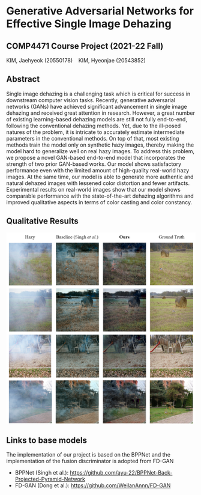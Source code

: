 # Generative Adversarial Networks for Effective Single Image Dehazing

## COMP4471 Course Project (2021-22 Fall)
KIM, Jaehyeok (20550178)&nbsp;&nbsp;&nbsp;&nbsp;KIM, Hyeonjae (20543852)

## Abstract
Single image dehazing is a challenging task which is critical for success in downstream computer vision tasks. Recently, generative adversarial networks (GANs) have achieved significant advancement in single image dehazing and received great attention in research. However, a great number of existing learning-based dehazing models are still not fully end-to-end, following the conventional dehazing methods. Yet, due to the ill-posed natures of the problem, it is intricate to accurately estimate intermediate parameters in the conventional methods. On top of that, most existing methods train the model only on synthetic hazy images, thereby making the model hard to generalize well on real hazy images. To address this problem, we propose a novel GAN-based end-to-end model that incorporates the strength of two prior GAN-based works. Our model shows satisfactory performance even with the limited amount of high-quality real-world hazy images. At the same time, our model is able to generate more authentic and natural dehazed images with lessened color distortion and fewer artifacts. Experimental results on real-world images show that our model shows comparable performance with the state-of-the-art dehazing algorithms and improved qualitative aspects in terms of color casting and color constancy.

## Qualitative Results
<img src="qual_comparison.png">

## Links to base models
The implementation of our project is based on the BPPNet and the implementation of the fusion discriminator is adopted from FD-GAN
- BPPNet (Singh et al.): https://github.com/ayu-22/BPPNet-Back-Projected-Pyramid-Network
- FD-GAN (Dong et al.): https://github.com/WeilanAnnn/FD-GAN

